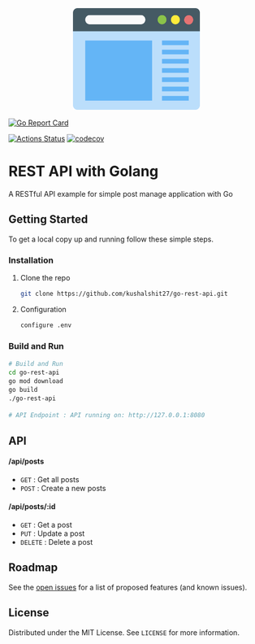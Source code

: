 <p align="center">
  <img width="250" height="200" src="readme-icon.png">
</p>

[![Go Report Card](https://goreportcard.com/badge/github.com/kushalshit27/go-rest-api)](https://goreportcard.com/report/github.com/kushalshit27/go-rest-api)

[![Actions Status](https://github.com/kushalshit27/go-rest-api/workflows/build/badge.svg)](https://github.com/kushalshit27/go-rest-api/actions)
[![codecov](https://codecov.io/gh/kushalshit27/go-rest-api/branch/master/graph/badge.svg)](https://codecov.io/gh/kushalshit27/go-rest-api)

<!-- GETTING STARTED -->
# REST API with Golang
A RESTful API example for simple post manage application with Go


## Getting Started

To get a local copy up and running follow these simple steps.

### Installation

1. Clone the repo
   ```sh
   git clone https://github.com/kushalshit27/go-rest-api.git
   ```
2. Configuration
   ```sh
   configure .env
   ```

### Build and Run
```bash
# Build and Run
cd go-rest-api
go mod download
go build
./go-rest-api

# API Endpoint : API running on: http://127.0.0.1:8080
```
## API

#### /api/posts
* `GET` : Get all posts
* `POST` : Create a new posts

#### /api/posts/:id
* `GET` : Get a post
* `PUT` : Update a post
* `DELETE` : Delete a post

## Roadmap

See the [open issues](https://github.com/kushalshit27/go-rest-api/issues) for a list of proposed features (and known issues).


## License

Distributed under the MIT License. See `LICENSE` for more information.

